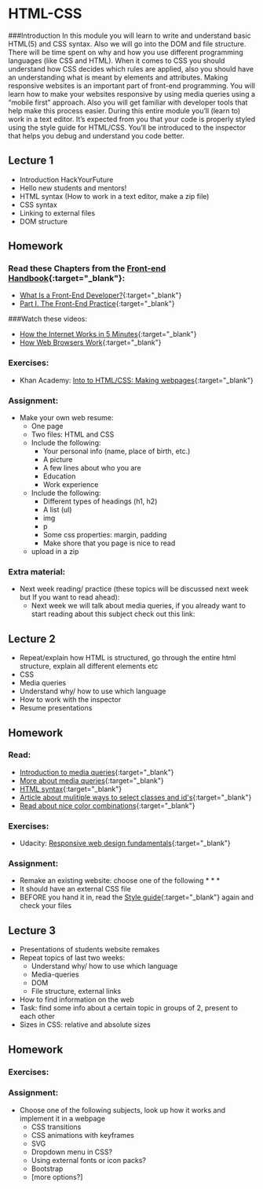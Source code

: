 # HTML-CSS

###Introduction
In this module you will learn to write and understand basic HTML(5) and CSS syntax.
Also we will go into the DOM and file structure. There will be time spent on why and how you use different programming languages (like CSS and HTML). When it comes to CSS you should understand how CSS decides which rules are applied, also you should have an understanding what is meant by elements and attributes. Making responsive websites is an important part of front-end programming. You will learn how to make your websites responsive by using media queries using a “mobile first” approach. Also you will get familiar with developer tools that help make this process easier. During this entire module you’ll (learn to) work in a text editor. It’s expected from you that your code is properly styled using the style guide for HTML/CSS. You’ll be introduced to the inspector that helps you debug and understand you code better.



## Lecture 1 
 * Introduction HackYourFuture
 * Hello new students and mentors!
 * HTML syntax (How to work in a text editor, make a zip file)
 * CSS syntax
 * Linking to external files
 * DOM structure

## Homework

### Read these Chapters from the [Front-end Handbook](https://www.frontendhandbook.com){:target="_blank"}:
 * [What Is a Front-End Developer?](https://www.frontendhandbook.com/what-is-a-FD.html){:target="_blank"}
 * [Part I. The Front-End Practice](https://www.frontendhandbook.com/practice.html){:target="_blank"}

###Watch these videos:
 * [How the Internet Works in 5 Minutes](https://www.youtube.com/watch?v=7_LPdttKXPc){:target="_blank"}
 * [How Web Browsers Work](https://www.youtube.com/watch?v=WjDrMKZWCt0){:target="_blank"}

### Exercises:
 * Khan Academy: [Into to HTML/CSS: Making webpages](https://www.khanacademy.org/computing/computer-programming/html-css#concept-intro){:target="_blank"}

### Assignment:
 * Make your own web resume:
    * One page 
    * Two files: HTML and CSS
    * Include the following:
  	    * Your personal info (name, place of birth, etc.)
  	    * A picture
  	    * A few lines about who you are
  	    * Education
  	    * Work experience
    * Include the following:
  	    * Different types of headings (h1, h2)
  	    * A list (ul)
  	    * img
  	    * p
  	    * Some css properties: margin, padding 
  	    * Make shore that you page is nice to read
    * upload in a zip


### Extra material:
 * Next week reading/ practice (these topics will be discussed next week but If you want to read ahead):
    * Next week we will talk about media queries, if you already want to start reading about this subject check out this link:



## Lecture 2 
 * Repeat/explain how HTML is structured, go through the entire html structure, explain all different elements etc
 * CSS
 * Media queries
 * Understand why/ how to use which language
 * How to work with the inspector
 * Resume presentations

## Homework

### Read:
 * [Introduction to media queries](https://teamtreehouse.com/library/css3/media-queries/introduction){:target="_blank"}
 * [More about media queries](https://css-tricks.com/css-media-queries/){:target="_blank"}
 * [HTML syntax](http://www.w3schools.com/html/html5_syntax.asp){:target="_blank"}
 * [Article about mulitiple ways to select classes and id's](https://css-tricks.com/multiple-class-id-selectors/){:target="_blank"}
 * [Read about nice color combinations](http://www.colorcombos.com/index.html){:target="_blank"}

### Exercises:
 * Udacity: [Responsive web design fundamentals](https://www.udacity.com/course/responsive-web-design-fundamentals--ud893){:target="_blank"}

### Assignment:
 * Remake an existing website: choose one of the following
   *
   *
   *
 * It should have an external CSS file
 * BEFORE you hand it in, read the [Style guide](http://www.w3schools.com/html/html5_syntax.asp){:target="_blank"} again and check your files



## Lecture 3
 * Presentations of students website remakes
 * Repeat topics of last two weeks:
   * Understand why/ how to use which language
   * Media-queries
   * DOM
   * File structure, external links
 * How to find information on the web
 * Task: find some info about a certain topic in groups of 2, present to each other
 * Sizes in CSS: relative and absolute sizes

## Homework

### Exercises:

### Assignment:
 * Choose one of the following subjects, look up how it works and implement it in a webpage
    * CSS transitions
    * CSS animations with keyframes
    * SVG
    * Dropdown menu in CSS?
    * Using external fonts or icon packs?
    * Bootstrap
    * [more options?]
